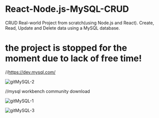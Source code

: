 # React-Node.js-MySQL-CRUD
CRUD Real-world Project from scratch(using Node.js and React). Create, Read, Update and Delete data using a MySQL database. 

# the project is stopped for the moment due to lack of free time!



//https://dev.mysql.com/

![gitMySQL-2](https://user-images.githubusercontent.com/73035495/209466221-f7c7a238-e948-4cb1-a7cf-f9a48ff7124b.jpg)

//mysql workbench community download 

![gitMySQL-1](https://user-images.githubusercontent.com/73035495/209466187-ab6d589a-3917-4ef3-9861-808021472cc3.jpg)

![gitMySQL-3](https://user-images.githubusercontent.com/73035495/209466282-66407862-c309-4061-887f-6b8bcba5d6e2.jpg)



